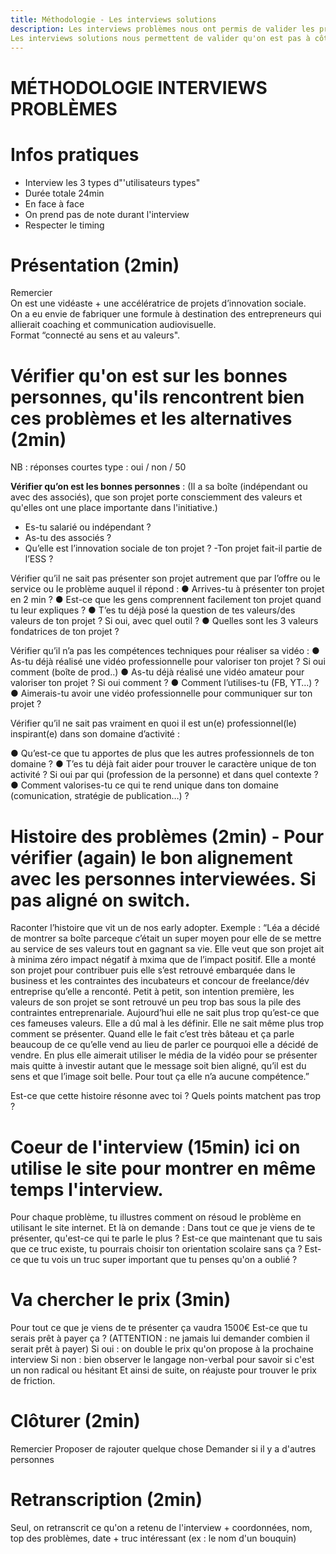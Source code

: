 ```yaml
---
title: Méthodologie - Les interviews solutions
description: Les interviews problèmes nous ont permis de valider les problèmes que les entrepreneurs rencontraient réellement (cf - Méthodologie - Les interviews problèmes) à partir de ça, on fabriqué des solutions.
Les interviews solutions nous permettent de valider qu'on est pas à côté de la plaque, que les solutions qu'on propose répondent bien à des problèmes, vérifier la proposition unique de valeur, la métaphore et le prix.
---
```


# MÉTHODOLOGIE INTERVIEWS PROBLÈMES 

# Infos pratiques
- Interview les 3 types d"'utilisateurs types"
- Durée totale 24min
- En face à face
- On prend pas de note durant l'interview
- Respecter le timing

# Présentation (2min)
Remercier  
On est une vidéaste + une accélératrice de projets d’innovation sociale.  
On a eu envie de fabriquer une formule à destination des entrepreneurs qui allierait coaching et communication audiovisuelle.  
Format “connecté au sens et au valeurs".  

# Vérifier qu'on est sur les bonnes personnes, qu'ils rencontrent bien ces problèmes et les alternatives (2min)
NB : réponses courtes type : oui / non / 50 

**Vérifier qu’on est les bonnes personnes** : 
(Il a sa boîte (indépendant ou avec des associés), que son projet porte consciemment des valeurs et qu'elles ont une place importante dans l'initiative.)
- Es-tu salarié ou indépendant ? 
- As-tu des associés ?
- Qu’elle est l’innovation sociale de ton projet ? 
-Ton projet fait-il partie de l’ESS ? 

Vérifier qu’il ne sait pas présenter son projet autrement que par l’offre ou le service ou le problème auquel il répond : 
●	Arrives-tu à présenter ton projet en 2 min ?
●	Est-ce que les gens comprennent facilement ton projet quand tu leur expliques ?
●	T’es tu déjà posé la question de tes valeurs/des valeurs de ton projet ? Si oui, avec quel outil ? 
●	Quelles sont les 3 valeurs fondatrices de ton projet ?

Vérifier qu’il n’a pas les compétences techniques pour réaliser sa vidéo : 
●	As-tu déjà réalisé une vidéo professionnelle pour valoriser ton projet ? Si oui comment (boîte de prod..)
●	As-tu déjà réalisé une vidéo amateur pour valoriser ton projet ? Si oui comment ?
●	Comment l’utilises-tu (FB, YT…) ? 
●	Aimerais-tu avoir une vidéo professionnelle pour communiquer sur ton projet ?


Vérifier qu’il ne sait pas vraiment en quoi il est un(e) professionnel(le) inspirant(e) dans son domaine d’activité : 

●	Qu’est-ce que tu apportes de plus que les autres professionnels de ton domaine ?
●	T’es tu déjà fait aider pour trouver le caractère unique de ton activité ? Si oui par qui (profession de la personne) et dans quel contexte ?
●	 Comment valorises-tu ce qui te rend unique dans ton domaine (comunication, stratégie de publication…) ? 
# Histoire des problèmes (2min) - Pour vérifier (again) le bon alignement avec les personnes interviewées. Si pas aligné on switch.
Raconter l’histoire que vit un de nos early adopter.
Exemple : “Léa a décidé de montrer sa boîte parceque c’était un super moyen pour elle de se mettre au service de ses valeurs tout en gagnant sa vie. Elle veut que son projet ait à minima zéro impact négatif à mxima que de l’impact positif. Elle a monté son projet pour contribuer puis elle s’est retrouvé embarquée dans le business et les contraintes des incubateurs et concour de freelance/dév entreprise qu’elle a renconté. Petit à petit, son intention première, les valeurs de son projet se sont retrouvé un peu trop bas sous la pile des contraintes entreprenariale. Aujourd’hui elle ne sait plus trop qu’est-ce que ces fameuses valeurs. Elle a dû mal à les définir. Elle ne sait même plus trop comment se présenter. Quand elle le fait c’est très bâteau et ça parle beaucoup de ce qu’elle vend au lieu de parler ce pourquoi elle a décidé de vendre. En plus elle aimerait utiliser le média de la vidéo pour se présenter mais quitte à investir autant que le message soit bien aligné, qu’il est du sens et que l’image soit belle. Pour tout ça elle n’a aucune compétence.”

Est-ce que cette histoire résonne avec toi ? Quels points matchent pas trop ? 
# Coeur de l'interview (15min) ici on utilise le site pour montrer en même temps l'interview.
Pour chaque problème, tu illustres comment on résoud le problème en utilisant le site internet. Et là on demande : Dans tout ce que je viens de te présenter, qu'est-ce qui te parle le plus ? Est-ce que maintenant que tu sais que ce truc existe, tu pourrais choisir ton orientation scolaire sans ça ? Est-ce que tu vois un truc super important que tu penses qu'on a oublié ?
# Va chercher le prix (3min)
Pour tout ce que je viens de te présenter ça vaudra 1500€ Est-ce que tu serais prêt à payer ça ? (ATTENTION : ne jamais lui demander combien il serait prêt à payer) Si oui : on double le prix qu'on propose à la prochaine interview Si non : bien observer le langage non-verbal pour savoir si c'est un non radical ou hésitant Et ainsi de suite, on réajuste pour trouver le prix de friction.
# Clôturer (2min)
Remercier Proposer de rajouter quelque chose 
Demander si il y a d'autres personnes
# Retranscription (2min)
Seul, on retranscrit ce qu'on a retenu de l'interview + coordonnées, nom, top des problèmes, date + truc intéressant (ex : le nom d'un bouquin)




